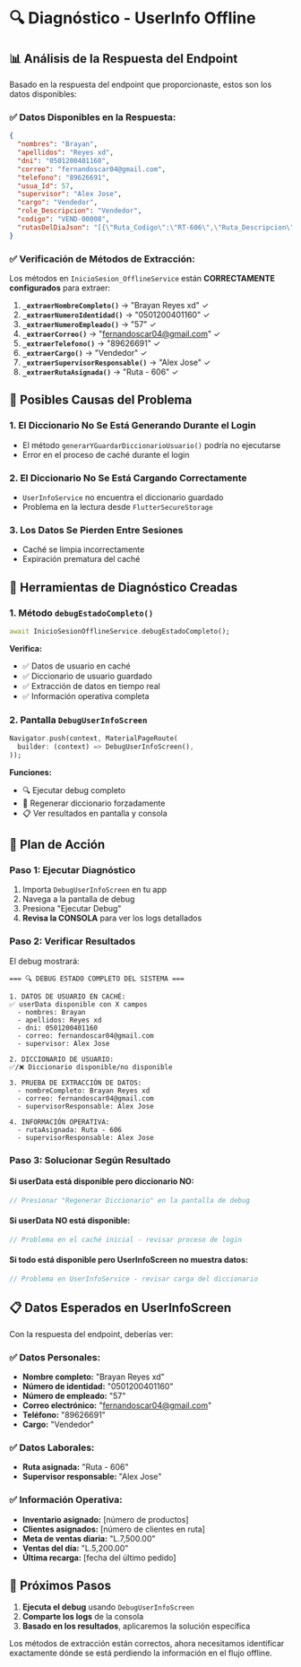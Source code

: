 # 🔍 Diagnóstico - UserInfo Offline

## 📊 **Análisis de la Respuesta del Endpoint**

Basado en la respuesta del endpoint que proporcionaste, estos son los datos disponibles:

### ✅ **Datos Disponibles en la Respuesta:**
```json
{
  "nombres": "Brayan",
  "apellidos": "Reyes xd", 
  "dni": "0501200401160",
  "correo": "fernandoscar04@gmail.com",
  "telefono": "89626691",
  "usua_Id": 57,
  "supervisor": "Alex Jose",
  "cargo": "Vendedor",
  "role_Descripcion": "Vendedor",
  "codigo": "VEND-00008",
  "rutasDelDiaJson": "[{\"Ruta_Codigo\":\"RT-606\",\"Ruta_Descripcion\":\"Ruta - 606\"}]"
}
```

### ✅ **Verificación de Métodos de Extracción:**

Los métodos en `InicioSesion_OfflineService` están **CORRECTAMENTE configurados** para extraer:

1. **`_extraerNombreCompleto()`** → "Brayan Reyes xd" ✓
2. **`_extraerNumeroIdentidad()`** → "0501200401160" ✓  
3. **`_extraerNumeroEmpleado()`** → "57" ✓
4. **`_extraerCorreo()`** → "fernandoscar04@gmail.com" ✓
5. **`_extraerTelefono()`** → "89626691" ✓
6. **`_extraerCargo()`** → "Vendedor" ✓
7. **`_extraerSupervisorResponsable()`** → "Alex Jose" ✓
8. **`_extraerRutaAsignada()`** → "Ruta - 606" ✓

## 🚨 **Posibles Causas del Problema**

### **1. El Diccionario No Se Está Generando Durante el Login**
- El método `generarYGuardarDiccionarioUsuario()` podría no ejecutarse
- Error en el proceso de caché durante el login

### **2. El Diccionario No Se Está Cargando Correctamente**
- `UserInfoService` no encuentra el diccionario guardado
- Problema en la lectura desde `FlutterSecureStorage`

### **3. Los Datos Se Pierden Entre Sesiones**
- Caché se limpia incorrectamente
- Expiración prematura del caché

## 🔧 **Herramientas de Diagnóstico Creadas**

### **1. Método `debugEstadoCompleto()`**
```dart
await InicioSesionOfflineService.debugEstadoCompleto();
```
**Verifica:**
- ✅ Datos de usuario en caché
- ✅ Diccionario de usuario guardado
- ✅ Extracción de datos en tiempo real
- ✅ Información operativa completa

### **2. Pantalla `DebugUserInfoScreen`**
```dart
Navigator.push(context, MaterialPageRoute(
  builder: (context) => DebugUserInfoScreen(),
));
```
**Funciones:**
- 🔍 Ejecutar debug completo
- 🔄 Regenerar diccionario forzadamente
- 📋 Ver resultados en pantalla y consola

## 🚀 **Plan de Acción**

### **Paso 1: Ejecutar Diagnóstico**
1. Importa `DebugUserInfoScreen` en tu app
2. Navega a la pantalla de debug
3. Presiona "Ejecutar Debug"
4. **Revisa la CONSOLA** para ver los logs detallados

### **Paso 2: Verificar Resultados**
El debug mostrará:
```
=== 🔍 DEBUG ESTADO COMPLETO DEL SISTEMA ===

1. DATOS DE USUARIO EN CACHÉ:
✅ userData disponible con X campos
  - nombres: Brayan
  - apellidos: Reyes xd
  - dni: 0501200401160
  - correo: fernandoscar04@gmail.com
  - supervisor: Alex Jose

2. DICCIONARIO DE USUARIO:
✅/❌ Diccionario disponible/no disponible

3. PRUEBA DE EXTRACCIÓN DE DATOS:
  - nombreCompleto: Brayan Reyes xd
  - correo: fernandoscar04@gmail.com
  - supervisorResponsable: Alex Jose

4. INFORMACIÓN OPERATIVA:
  - rutaAsignada: Ruta - 606
  - supervisorResponsable: Alex Jose
```

### **Paso 3: Solucionar Según Resultado**

#### **Si userData está disponible pero diccionario NO:**
```dart
// Presionar "Regenerar Diccionario" en la pantalla de debug
```

#### **Si userData NO está disponible:**
```dart
// Problema en el caché inicial - revisar proceso de login
```

#### **Si todo está disponible pero UserInfoScreen no muestra datos:**
```dart
// Problema en UserInfoService - revisar carga del diccionario
```

## 📋 **Datos Esperados en UserInfoScreen**

Con la respuesta del endpoint, deberías ver:

### **✅ Datos Personales:**
- **Nombre completo:** "Brayan Reyes xd"
- **Número de identidad:** "0501200401160"  
- **Número de empleado:** "57"
- **Correo electrónico:** "fernandoscar04@gmail.com"
- **Teléfono:** "89626691"
- **Cargo:** "Vendedor"

### **✅ Datos Laborales:**
- **Ruta asignada:** "Ruta - 606"
- **Supervisor responsable:** "Alex Jose"

### **✅ Información Operativa:**
- **Inventario asignado:** [número de productos]
- **Clientes asignados:** [número de clientes en ruta]
- **Meta de ventas diaria:** "L.7,500.00"
- **Ventas del día:** "L.5,200.00"
- **Última recarga:** [fecha del último pedido]

## 🎯 **Próximos Pasos**

1. **Ejecuta el debug** usando `DebugUserInfoScreen`
2. **Comparte los logs** de la consola
3. **Basado en los resultados**, aplicaremos la solución específica

Los métodos de extracción están correctos, ahora necesitamos identificar exactamente dónde se está perdiendo la información en el flujo offline.
